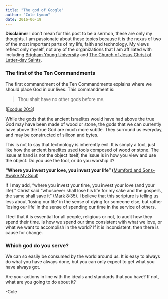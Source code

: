 ```yaml
---
title: "The god of Google"
author: "Cole Lyman"
date: 2016-06-19
---
```


**Disclaimer**
I don’t mean for this post to be a sermon, these are only my thoughts. I am passionate about these topics because it is the nexus of two of the most important parts of my life, faith and technology. My views reflect only myself, not any of the organizations that I am affiliated with including [Brigham Young University](http://byu.edu) and [The Church of Jesus Christ of Latter-day Saints](https://lds.org).

### The first of the Ten Commandments
The first commandment of the Ten Commandments explains where we should place God in our lives. This commandment is:

> Thou shalt have no other gods before me.

([Exodus 20:3](https://www.lds.org/scriptures/ot/ex/20.3#4?lang=eng))

While the gods that the ancient Israelites would have had above the true God may have been made of wood or stone, the gods that we can currently have above the true God are much more subtle. They surround us everyday, and may be constructed of silicon and bytes.

This is not to say that technology is inherently evil. It is simply a tool, just like how the ancient Israelites used tools composed of wood or stone. The issue at hand is not the object itself, the issue is in how you view and use the object. Do you use the tool, or do you worship it?

**“Where you invest your love, you invest your life” (**[Mumford and Sons- Awake My Soul](https://youtu.be/R5Z4wpA09zk))

If I may add, “where you invest your time, you invest your love (and your life).” Christ said “whosoever shall lose his life for my sake and the gospel’s, the same shall save it” ([Mark 8:35](https://www.lds.org/scriptures/nt/mark/8.35?lang=eng#34)). I believe that this scripture is telling us less about ‘losing our life’ in the sense of dying for someone else, but rather ‘losing our life’ in the sense of spending our time in the service of others.

I feel that it is essential for all people, religious or not, to audit how they spend their time. Is how we spend our time consistent with what we love, or what we want to accomplish in the world? If it is inconsistent, then there is cause for change.

### Which god do you serve?

We can so easily be consumed by the world around us. It is easy to always do what you have always done, but you can only expect to get what you have always got.

Are your actions in line with the ideals and standards that you have? If not, what are you going to do about it?

-Cole
